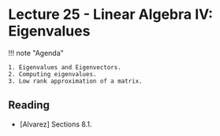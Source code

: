 # Lecture 25 - Linear Algebra IV: Eigenvalues

!!! note "Agenda"

    1. Eigenvalues and Eigenvectors.
    2. Computing eigenvalues.
    3. Low rank approximation of a matrix.
    
## Reading

* [Alvarez] Sections 8.1.

